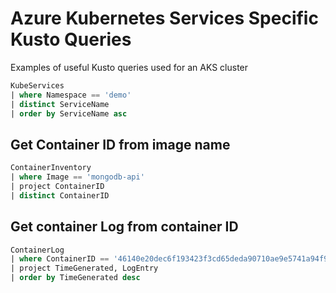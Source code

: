 # Azure Kubernetes Services Specific Kusto Queries

Examples of useful Kusto queries used for an AKS cluster

```sql
KubeServices
| where Namespace == 'demo'
| distinct ServiceName
| order by ServiceName asc
```

## Get Container ID from image name
```sql
ContainerInventory
| where Image == 'mongodb-api'
| project ContainerID
| distinct ContainerID
```

## Get container Log from container ID
```sql
ContainerLog
| where ContainerID == '46140e20dec6f193423f3cd65deda90710ae9e5741a94f92a45e10a960328c15'
| project TimeGenerated, LogEntry
| order by TimeGenerated desc
```